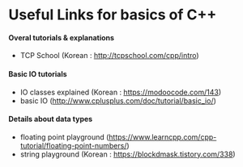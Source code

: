 # Useful Links for basics of C++

#### Overal tutorials & explanations
* TCP School (Korean : http://tcpschool.com/cpp/intro)

#### Basic IO tutorials
* IO classes explained (Korean : https://modoocode.com/143)
* basic IO (http://www.cplusplus.com/doc/tutorial/basic_io/)

#### Details about data types
* floating point playground (https://www.learncpp.com/cpp-tutorial/floating-point-numbers/)
* string playground (Korean : https://blockdmask.tistory.com/338)
